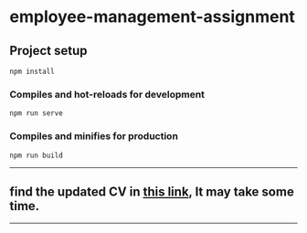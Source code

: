 # employee-management-assignment

## Project setup

```
npm install
```

### Compiles and hot-reloads for development

```
npm run serve
```

### Compiles and minifies for production

```
npm run build
```

---

## find the updated CV in [this link](https://portfolio-mohamed-ibrahim.onrender.com/download/Mohamed-Ibrahim.pdf), It may take some time.

---

